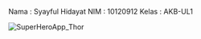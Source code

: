 
Nama    : Syayful Hidayat
NIM     : 10120912
Kelas   : AKB-UL1

![SuperHeroApp_Thor](https://github.com/user-attachments/assets/ead99771-ae74-4289-9ff7-edf371c3bbcb)

